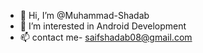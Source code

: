 - 👋 Hi, I’m @Muhammad-Shadab
- 👀 I’m interested in Android Development
- 📫 contact me- saifshadab08@gmail.com

<!---
Muhammad-Shadab/Muhammad-Shadab is a ✨ special ✨ repository because its `README.md` (this file) appears on your GitHub profile.
You can click the Preview link to take a look at your changes.
--->
